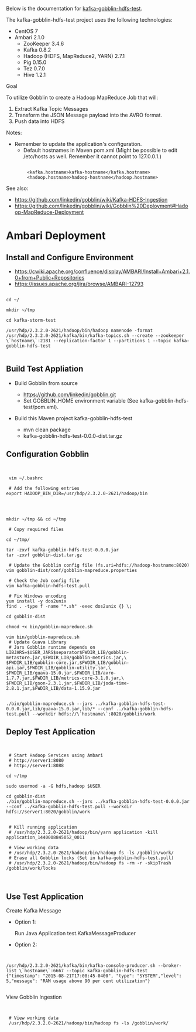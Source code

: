 

Below is the documentation for [kafka-gobblin-hdfs-test](https://github.com/mark1900/druid-sandbox/tree/master/kafka-gobblin-hdfs-test).

The kafka-gobblin-hdfs-test project uses the following technologies:

* CentOS 7
* Ambari 2.1.0
    * ZooKeeper 3.4.6
    * Kafka 0.8.2
    * Hadoop (HDFS, MapReduce2, YARN) 2.7.1
    * Pig 0.15.0
    * Tez 0.7.0
    * Hive 1.2.1


Goal

To utilize Gobblin to create a Hadoop MapReduce Job that will:

1. Extract Kafka Topic Messages
2. Transform the JSON Message payload into the AVRO format.
3. Push data into HDFS


Notes:

* Remember to update the application's configuration.
    * Default hostnames in Maven pom.xml  (Might be possible to edit /etc/hosts as well.  Remember it cannot point to 127.0.0.1.)

<pre><code>
        &lt;kafka.hostname&gt;kafka-hostname&lt;/kafka.hostname&gt;
        &lt;hadoop.hostname&gt;hadoop-hostname&lt;/hadoop.hostname&gt;
</code></pre>


See also:
* https://github.com/linkedin/gobblin/wiki/Kafka-HDFS-Ingestion
* https://github.com/linkedin/gobblin/wiki/Gobblin%20Deployment#Hadoop-MapReduce-Deployment


# Ambari Deployment


## Install and Configure Environment

* https://cwiki.apache.org/confluence/display/AMBARI/Install+Ambari+2.1.0+from+Public+Repositories
* https://issues.apache.org/jira/browse/AMBARI-12793


<pre><code>
cd ~/

mkdir ~/tmp

cd kafka-storm-test

/usr/hdp/2.3.2.0-2621/hadoop/bin/hadoop namenode -format
/usr/hdp/2.3.2.0-2621/kafka/bin/kafka-topics.sh --create --zookeeper \`hostname\`:2181 --replication-factor 1 --partitions 1 --topic kafka-gobblin-hdfs-test

</code></pre>


## Build Test Appliation

* Build Gobblin from source
    * https://github.com/linkedin/gobblin.git
    * Set GOBBLIN_HOME environment variable (See kafka-gobblin-hdfs-test/pom.xml).

* Build this Maven project kafka-gobblin-hdfs-test
    * mvn clean package
    * kafka-gobblin-hdfs-test-0.0.0-dist.tar.gz


## Configuration Gobblin


<pre><code>

 vim ~/.bashrc

 # Add the following entries
export HADOOP_BIN_DIR=/usr/hdp/2.3.2.0-2621/hadoop/bin

</code></pre>


<pre><code>

mkdir ~/tmp && cd ~/tmp

 # Copy required files

cd ~/tmp/

tar -zxvf kafka-gobblin-hdfs-test-0.0.0.jar
tar -zxvf gobblin-dist.tar.gz

 # Update the Gobblin config file (fs.uri=hdfs://hadoop-hostname:8020)
vim gobblin-dist/conf/gobblin-mapreduce.properties

 # Check the Job config file
vim kafka-gobblin-hdfs-test.pull

 # Fix Windows encoding
yum install -y dos2unix
find . -type f -name "*.sh" -exec dos2unix {} \;

cd gobblin-dist

chmod +x bin/gobblin-mapreduce.sh

vim bin/gobblin-mapreduce.sh
 # Update Guava Library
 # Jars Gobblin runtime depends on
LIBJARS=$USER_JARS$separator$FWDIR_LIB/gobblin-metastore.jar,$FWDIR_LIB/gobblin-metrics.jar,\
$FWDIR_LIB/gobblin-core.jar,$FWDIR_LIB/gobblin-api.jar,$FWDIR_LIB/gobblin-utility.jar,\
$FWDIR_LIB/guava-15.0.jar,$FWDIR_LIB/avro-1.7.7.jar,$FWDIR_LIB/metrics-core-3.1.0.jar,\
$FWDIR_LIB/gson-2.3.1.jar,$FWDIR_LIB/joda-time-2.8.1.jar,$FWDIR_LIB/data-1.15.9.jar


./bin/gobblin-mapreduce.sh --jars ../kafka-gobblin-hdfs-test-0.0.0.jar,lib/guava-15.0.jar,lib/* --conf ../kafka-gobblin-hdfs-test.pull --workdir hdfs://\`hostname\`:8020/gobblin/work
</code></pre>




## Deploy Test Application

<pre><code>

 # Start Hadoop Services using Ambari
 # http://server1:8080
 # http://server1:8088

cd ~/tmp

sudo usermod -a -G hdfs,hadoop $USER

cd gobblin-dist
./bin/gobblin-mapreduce.sh --jars ../kafka-gobblin-hdfs-test-0.0.0.jar --conf ../kafka-gobblin-hdfs-test.pull --workdir hdfs://server1:8020/gobblin/work


 # Kill running application
 # /usr/hdp/2.3.2.0-2621/hadoop/bin/yarn application -kill application_1440008845052_0011

 # View working data
 # /usr/hdp/2.3.2.0-2621/hadoop/bin/hadoop fs -ls /gobblin/work/
 # Erase all Gobblin locks (Set in kafka-gobblin-hdfs-test.pull)
 # /usr/hdp/2.3.2.0-2621/hadoop/bin/hadoop fs -rm -r -skipTrash /gobblin/work/locks


</code></pre>


## Use Test Application


Create Kafka Message


* Option 1:

  Run Java Application test.KafkaMessageProducer


* Option 2:


<pre><code>

/usr/hdp/2.3.2.0-2621/kafka/bin/kafka-console-producer.sh --broker-list \`hostname\`:6667 --topic kafka-gobblin-hdfs-test
{"timestamp": "2015-08-21T17:08:45-0400", "type": "SYSTEM","level": 5,"message": "RAM usage above 90 per cent utilization"}

</code></pre>


View Gobblin Ingestion

<pre><code>

 # View working data
 /usr/hdp/2.3.2.0-2621/hadoop/bin/hadoop fs -ls /gobblin/work/

</code></pre>
